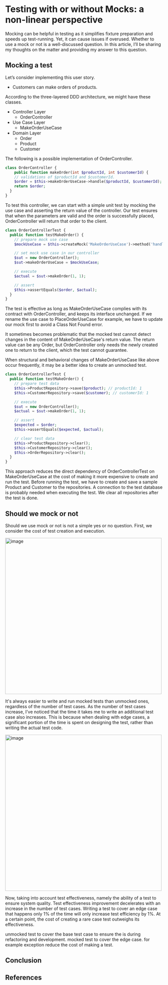 # Testing with or without Mocks: a non-linear perspective

Mocking can be helpful in testing as it simplifies fixture preparation and speeds up test-running. Yet, it can cause issues if overused. Whether to use a mock or not is a well-discussed question. In this article, I’ll be sharing my thoughts on the matter and providing my answer to this question.

## Mocking a test

Let’s consider implementing this user story.

- Customers can make orders of products.

According to the three-layered DDD architecture, we might have these classes.

- Controller Layer
  - OrderController
- Use Case Layer
  - MakeOrderUseCase
- Domain Layer
  - Order
  - Product
  - Customer

The following is a possible implementation of OrderController.

```php
class OrderController {
	public function makeOrder(int $productId, int $customerId) {
    // validations of $productId and $customerId.
    $order = $this->makeOrderUseCase->handle($productId, $customerId);
    return $order;
  }
}
```

To test this controller, we can start with a simple unit test by mocking the use case and asserting the return value of the controller. Our test ensures that when the parameters are valid and the order is successfully placed, OrderController will return that order to the client.

```php
class OrderControllerTest {
  public function testMakeOrder() {
    // prepare mock use case
    $mockUseCase = $this->createMock('MakeOrderUseCase')->method('handle')->willReturn($order);

    // set mock use case in our controller
    $sut = new OrderController();
    $sut->makeOrderUseCase = $mockUseCase;

    // execute
    $actual = $sut->makeOrder(1, 1);

    // assert
    $this->assertEquals($order, $actual);
  }
}
```

The test is effective as long as MakeOrderUseCase complies with its contract with OrderController, and keeps its interface unchanged. If we rename the use case to PlaceOrderUseCase for example, we have to update our mock first to avoid a Class Not Found error.

It sometimes becomes problematic that the mocked test cannot detect changes in the content of MakeOrderUseCase's return value. The return value can be any Order, but OrderController only needs the newly created one to return to the client, which the test cannot guarantee.

When structural and behavioral changes of MakeOrderUseCase like above occur frequently, it may be a better idea to create an unmocked test.

```php
class OrderControllerTest {
  public function testMakeOrder() {
    // prepare test data
    $this->ProductRepository->save($product); // productId: 1
    $this->CustomerRepository->save($customer); // customerId: 1

    // execute
    $sut = new OrderController();
    $actual = $sut->makeOrder(1, 1);

    // assert
    $expected = $order;
    $this->assertEquals($expected, $actual);

    // clear test data
    $this->ProductRepository->clear();
    $this->CustomerRepository->clear();
    $this->OrderRepository->clear();
  }
}
```

This approach reduces the direct dependency of OrderControllerTest on MakeOrderUseCase at the cost of making it more expensive to create and run the test. Before running the test, we have to create and save a sample Product and Customer to the repositories. A connection to the test database is probably needed when executing the test. We clear all repositories after the test is done.

## Should we mock or not

Should we use mock or not is not a simple yes or no question. First, we consider the cost of test creation and execution.

<img width="500" alt="image" src="https://github.com/shiiyan/my-tech-blog/assets/36617009/7d445895-c151-44b5-9ca8-b1e4ce2810d6">

It's always easier to write and run mocked tests than unmocked ones, regardless of the number of test cases. As the number of test cases increase, I've noticed that the time it takes me to write an additional test case also increases. This is because when dealing with edge cases, a significant portion of the time is spent on designing the test, rather than writing the actual test code.

<img width="500" alt="image" src="https://github.com/shiiyan/my-tech-blog/assets/36617009/3b41dfbe-5237-47ae-a63f-df8b72152154">

Now, taking into account test effectiveness, namely the ability of a test to ensure system quality. Test effectiveness improvement decelerates with an increase in the number of test cases. Writing a test to cover an edge case that happens only 1% of the time will only increase test efficiency by 1%. At a certain point, the cost of creating a rare case test outweighs its effectiveness.

unmocked test to cover the base test case to ensure the is during refactoring and development.
mocked test to cover the edge case. for example exception reduce the cost of making a test.

## Conclusion

## References 
